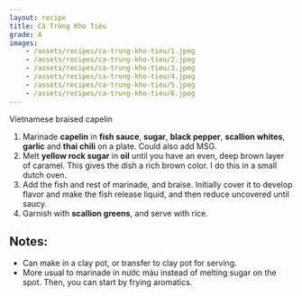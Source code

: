 ```yaml
---
layout: recipe
title: Cá Trứng Kho Tiêu
grade: A
images:
    - /assets/recipes/ca-trung-kho-tieu/1.jpeg
    - /assets/recipes/ca-trung-kho-tieu/2.jpeg
    - /assets/recipes/ca-trung-kho-tieu/3.jpeg
    - /assets/recipes/ca-trung-kho-tieu/4.jpeg
    - /assets/recipes/ca-trung-kho-tieu/5.jpeg
    - /assets/recipes/ca-trung-kho-tieu/6.jpeg
---
```

<!-- stub -->
Vietnamese braised capelin
<!-- endstub -->

1. Marinade **capelin** in **fish sauce**, **sugar**, **black pepper**, **scallion whites**, **garlic** and **thai chili** on a plate. Could also add MSG.
2. Melt **yellow rock sugar** in **oil** until you have an even, deep brown layer of caramel. This gives the dish a rich brown color. I do this in a small dutch oven.
3. Add the fish and rest of marinade, and braise. Initially cover it to develop flavor and make the fish release liquid, and then reduce uncovered until saucy.
4. Garnish with **scallion greens**, and serve with rice.

## Notes:
- Can make in a clay pot, or transfer to clay pot for serving.
- More usual to marinade in nước màu instead of melting sugar on the spot. Then,
you can start by frying aromatics.
